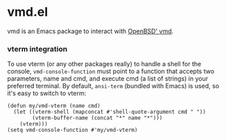 # vmd.el

vmd is an Emacs package to interact with [OpenBSD' vmd][vmd].


### vterm integration

To use vterm (or any other packages really) to handle a shell for the
console, `vmd-console-function` must point to a function that accepts
two parameters, name and cmd, and execute cmd (a list of strings) in
your preferred terminal.  By default, `ansi-term` (bundled with Emacs)
is used, so it's easy to switch to vterm:

```elisp
(defun my/vmd-vterm (name cmd)
  (let ((vterm-shell (mapconcat #'shell-quote-argument cmd " "))
        (vterm-buffer-name (concat "*" name "*")))
    (vterm)))
(setq vmd-console-function #'my/vmd-vterm)
```


[vmd]: http://man.openbsd.org/vmd
